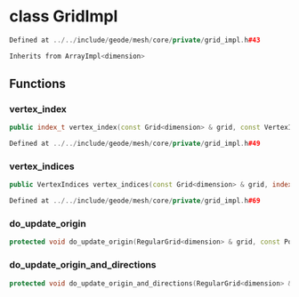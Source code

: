 # class GridImpl

```cpp
Defined at ../../include/geode/mesh/core/private/grid_impl.h#43
```

```cpp
Inherits from ArrayImpl<dimension>
```



## Functions

### vertex_index

```cpp
public index_t vertex_index(const Grid<dimension> & grid, const VertexIndices & index)
```

```cpp
Defined at ../../include/geode/mesh/core/private/grid_impl.h#49
```

### vertex_indices

```cpp
public VertexIndices vertex_indices(const Grid<dimension> & grid, index_t index)
```

```cpp
Defined at ../../include/geode/mesh/core/private/grid_impl.h#69
```

### do_update_origin

```cpp
protected void do_update_origin(RegularGrid<dimension> & grid, const Point<dimension> & origin)
```

### do_update_origin_and_directions

```cpp
protected void do_update_origin_and_directions(RegularGrid<dimension> & grid, const Point<dimension> & origin, const std::array<Vector<dimension>, dimension> & directions)
```



